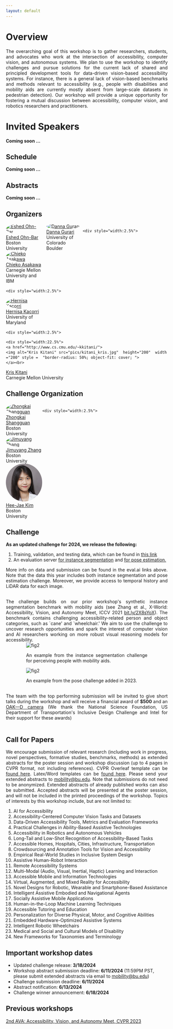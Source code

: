 ```yaml
---
layout: default
---
```

<style> 
.center {
  display: block;
  margin-left: auto;
  margin-right: auto;
  width: 75%;
} </style>

# Overview
<div style="text-align: justify">
The overarching goal of this workshop is to gather researchers, students, and advocates who work at the intersection of accessibility, computer vision, and autonomous systems. We plan to use the workshop to identify challenges and pursue solutions for the current lack of shared and principled development tools for data-driven vision-based accessibility systems. For instance, there is a general lack of vision-based benchmarks and methods relevant to accessibility (e.g., people with disabilities and mobility aids are currently mostly absent from large-scale datasets in pedestrian detection). Our workshop will provide a unique opportunity for fostering a mutual discussion between accessibility, computer vision, and robotics researchers and practitioners.
</div>

# Invited Speakers
<div style="display: flex">
    <strong>Coming soon ...</strong>
</div>

## Schedule
<strong>Coming soon ...</strong>
  
## Abstracts
<strong>Coming soon ...</strong>



## Organizers
<div style="display: flex">
  <div style="width:22.5%">
    <a href="https://eshed1.github.io/">
    <img alt="Eshed Ohn-Bar" src="pics/eshed_ohn_bar.jpg" height="200"  width ="200" style =  "border-radius: 50%; object-fit: cover; ">
    </a><br>
    <a href="https://eshed1.github.io/">Eshed Ohn-Bar</a><br>
    Boston University
  </div>
  
  <div style="width:2.5%">
  </div>
   
  <div style="width:22.5%">
    <a href="https://home.cs.colorado.edu/~DrG/AboutMe.html">
    <img alt="Danna Gurari" src="pics/danna_gurari.jpg"  height="200"   width ="200" style =  "border-radius: 50%; object-fit: cover; ">
    </a><br>
  <a href="https://home.cs.colorado.edu/~DrG/AboutMe.html">Danna Gurari</a><br>
    University of Colorado Boulder
  </div>
  
    <div style="width:2.5%">
  </div>
       
  <div style="width:22.5%">
    <a href="https://researcher.watson.ibm.com/researcher/view.php?person=us-chiekoa">
    <img alt="Chieko Asakawa" src="pics/chieko_asakawa.jpg"   height="200"  width ="200" style =  "border-radius: 50%; object-fit: cover; ">
    </a><br>
  <a href="https://researcher.watson.ibm.com/researcher/view.php?person=us-chiekoa">Chieko Asakawa</a><br>
    Carnegie Mellon University and IBM
  </div>
  
    <div style="width:2.5%">
  </div>

  <div style="width:22.5%">
    <a href="https://ischool.umd.edu/directory/hernisa-kacorri/">
    <img alt="Hernisa Kacorri" src="pics/Hernisa-Kacorri.jpg"   height="200" width ="200" style =  "border-radius: 50%; object-fit: cover; ">
    </a><br>
  <a href="https://ischool.umd.edu/directory/hernisa-kacorri/">Hernisa Kacorri</a><br>
    University of Maryland
  </div>
  
    <div style="width:2.5%">
  </div>
  
    <div style="width:22.5%">
    <a href="http://www.cs.cmu.edu/~kkitani/">
    <img alt="Kris Kitani" src="pics/kitani_kris.jpg"  height="200"  width ="200" style =  "border-radius: 50%; object-fit: cover; ">
    </a><br>
  <a href="http://www.cs.cmu.edu/~kkitani/">Kris Kitani</a><br>
    Carnegie Mellon University
  </div>

</div>
  


<!-- ## Advising committee -->

<!-- <div style="display: flex">
 <div style="width:22.5%">
    <a href="https://staging-temp-site.github.io/staging-temp-site.gitub.io/">
    <img alt="name_16" src="pics/placeholder.jpg"  height="200" style =  "border-radius: 50%; object-fit: cover; ">
    </a><br>
  <a href="https://staging-temp-site.github.io/staging-temp-site.gitub.io/">[Name]</a><br>
    [Institution]
  </div>
  
  <div style="width:2.5%">
  </div>
   
  <div style="width:22.5%">
    <a href="https://staging-temp-site.github.io/staging-temp-site.gitub.io/">
    <img alt="name_16" src="pics/placeholder.jpg"  height="200" style =  "border-radius: 50%; object-fit: cover; ">
    </a><br>
  <a href="https://staging-temp-site.github.io/staging-temp-site.gitub.io/">[Name]</a><br>
    [Institution]
  </div>
</div> -->



<!-- ## Program Committee -->
<!-- 
| --- | --- |
|  |  | -->

<!-- ## Student Organizers -->
<!-- 
| --- | --- |
|  |  |
 -->


<!-- ## Call for papers -->
<!-- Please refer to the **[call for papers](./call-for-papers.html)** page for more details. -->

<!-- 
<div style="text-align: center">
<u><g8>Challenge</g8></u>
</div>
 -->

<!-- ## Challenge overview -->
<!-- 
<div style="text-align: justify">


Toward building a community of accessibility research in computer vision conferences, we introduce a computer vision challenge with synthetic and real-world benchmarks. The challenge (based on our ICCV’21 paper, <a href="https://openaccess.thecvf.com/content/ICCV2021/papers/Zhang_X-World_Accessibility_Vision_and_Autonomy_Meet_ICCV_2021_paper.pdf">bit.ly/2X8sYoX</a>) will be used to benchmark various computer vision tasks when comparing new and established methods for fine-grained perception of tasks relevant to people with disabilities. The challenge is designed in the spirit of various other vision challenges that help advance the state-of-the-art of computer vision for autonomous systems, e.g., in robust vision (CVPR’21), human action recognition trajectory forecasting (CVPR’21), etc. E
 </div>
<div class = "center">
    <img alt="fig1" src="pics/fig1.svg" >
    <p>Fig. 1: An interactive simulation environment will be used as part of the workshop challenge for training machine perception and learning models in the context of accessibility (taken from <a href="https://openaccess.thecvf.com/content/ICCV2021/papers/Zhang_X-World_Accessibility_Vision_and_Autonomy_Meet_ICCV_2021_paper.pdf">bit.ly/2X8sYoX</a>).</p>
<br> 
<div class = "center">
    <img alt="fig2" src="pics/fig2.svg" >
    <p>An example from the instance segmentation challenge for perceiving people with mobility aids.</p>
</div>
<br> 
</div>
<br>-->


## Challenge Organization

<div style="display: flex">
  <div style="width:22.5%">
    <a href="mailto:sgzk@bu.edu">
    <img class="imgClass1" alt="Zhongkai Shangguan" src="pics/zhongkai_shangguan.png"   style =  "border-radius: 50%; object-fit: cover; width = 100% ">
    </a><br>
  <a href="mailto:sgzk@bu.edu">Zhongkai Shangguan</a><br>
    Boston University
  </div>
  
    <div style="width:2.5%">
  </div>
  
  <div style="width:22.5%">
    <a href="mailto:zhangjim@bu.edu">
    <img class="imgClass1" alt="Jimuyang Zhang" src="pics/jimuyang_zhang.jpg"  style =  "border-radius: 50%; object-fit: cover; width = 100% ">
    </a><br>
    <a href="mailto:zhangjim@bu.edu">Jimuyang Zhang</a><br>
    Boston University
  </div>

  <div style="width:2.5%">
  </div>
  
  <div style="width:22.5%">
    <a href="mailto:hjkim37@bu.edu">
    <img class="imgClass1" alt="Hee-Jae Kim" src="pics/HeeJae_Kim.jpg"  style =  "border-radius: 50%; object-fit: cover; width = 98% ">
    </a><br>
    <a href="mailto:hjkim37@bu.edu">Hee-Jae Kim</a><br>
    Boston University
  </div>

</div>

  
## Challenge

<div style="text-align: justify">
  
  <strong>As an updated challenge for 2024, we release the following:</strong>
  
  <ol>
  <li>Training, validation, and testing data, which can be found in <a href="https://drive.google.com/drive/folders/12e-Qom2qQWF7brBu36sIQZWfj8kTBtj-?usp=share_link">this link</a></li>
    <li>An evaluation server <a href="https://eval.ai/web/challenges/challenge-page/2272/overview">for instance segmentation</a> and <a href="https://eval.ai/web/challenges/challenge-page/2271/overview">for pose estimation.</a></li>
  </ol>
  
  More info on data and submission can be found in the eval.ai links above. Note that the data this year includes both instance segmentation and pose estimation challenge. Moreover, we provide access to temporal history and LiDAR data for each image.
  
  <br>
  The challenge builds on our prior workshop's synthetic instance segmentation benchmark with mobility aids (see Zhang et al., X-World: Accessibility, Vision, and Autonomy Meet, ICCV 2021 <a href="https://openaccess.thecvf.com/content/ICCV2021/papers/Zhang_X-World_Accessibility_Vision_and_Autonomy_Meet_ICCV_2021_paper.pdf">bit.ly/2X8sYoX</a>). The benchmark contains challenging accessibility-related person and object categories, such as `cane' and `wheelchair.' We aim to use the challenge to uncover research opportunities and spark the interest of computer vision and AI researchers working on more robust visual reasoning models for accessibility. 
  
<div class = "center">
    <img alt="fig2" src="pics/i1.jpg" >
    <p>An example from the instance segmentation challenge for perceiving people with mobility aids.</p>
</div>
  <div class = "center">
    <img alt="fig2" src="pics/pose_xworld.png" >
    <p>An example from the pose challenge added in 2023.</p>
</div>
  <br>
  The team with the top performing submission will be invited to give short talks during the workshop and will receive a financial award of <b>$500</b> and an <a href="https://store.opencv.ai/products/oak-d">OAK—D camera</a> (We thank the National Science Foundation, US Department of Transportation's Inclusive Design Challenge and Intel for their support for these awards) 
  <br><br>
</div>

 
  
  
  
## Call for Papers

<div style="text-align: justify">
We encourage submission of relevant research (including work in progress, novel perspectives, formative studies, benchmarks, methods) as extended abstracts for the poster session and workshop discussion (up to 4 pages in CVPR format, not including references). CVPR Overleaf template can be <a href="https://www.overleaf.com/latex/templates/cvpr-2022-author-kit/qbmjsdxryffn">found here</a>. Latex/Word templates can be <a href="https://cvpr2022.thecvf.com/sites/default/files/2021-10/cvpr2022-author_kit-v1_1-1.zip">found here</a>. Please send your extended abstracts to <a href="mailto:mobility@bu.edu">mobility@bu.edu</a>. Note that submissions do not need to be anonymized. Extended abstracts of already published works can also be submitted. Accepted abstracts will be presented at the poster session, and will not be included in the printed proceedings of the workshop.
Topics of interests by this workshop include, but are not limited to:
  <br>
  <ol>
  <li>AI for Accessibility</li>
  <li>Accessibility-Centered Computer Vision Tasks and Datasets</li>
  <li>Data-Driven Accessibility Tools, Metrics and Evaluation Frameworks</li>
  <li>Practical Challenges in Ability-Based Assistive Technologies</li>  
  <li>Accessibility in Robotics and Autonomous Vehicles</li>  
  <li>Long-Tail and Low-Shot Recognition of Accessibility-Based Tasks</li>  
  <li>Accessible Homes, Hospitals, Cities, Infrastructure, Transportation</li>   
  <li>Crowdsourcing and Annotation Tools for Vision and Accessibility</li>  
  <li>Empirical Real-World Studies in Inclusive System Design</li>  
  <li>Assistive Human-Robot Interaction</li>  
  <li>Remote Accessibility Systems</li>   
  <li>Multi-Modal (Audio, Visual, Inertial, Haptic) Learning and Interaction</li>  
  <li>Accessible Mobile and Information Technologies</li>  
  <li>Virtual, Augmented, and Mixed Reality for Accessibility</li>  
  <li>Novel Designs for Robotic, Wearable and Smartphone-Based Assistance</li>  
  <li>Intelligent Assistive Embodied and Navigational Agents</li>   
  <li>Socially Assistive Mobile Applications</li>  
  <li>Human-in-the-Loop Machine Learning Techniques</li>  
  <li>Accessible Tutoring and Education</li>  
  <li>Personalization for Diverse Physical, Motor, and Cognitive Abilities</li>  
  <li>Embedded Hardware-Optimized Assistive Systems</li>  
  <li>Intelligent Robotic Wheelchairs</li>  
  <li>Medical and Social and Cultural Models of Disability</li>  
  <li>New Frameworks for Taxonomies and Terminology</li>  
    </ol>
</div>

## Important workshop dates
- Updated challenge release: <strong>3/18/2024</strong>
- Workshop abstract submission deadline: <strong>6/11/2024</strong> (11:59PM PST, please submit extended abstracts via email to mobility@bu.edu) 
- Challenge submission deadline: <strong>6/11/2024</strong> 
- Abstract notification: <strong>6/13/2024</strong>
- Challenge winner announcement: <strong>6/18/2024</strong>

## Previous workshops
<a href="./index_2023">2nd AVA: Accessibility, Vision, and Autonomy Meet, CVPR 2023</a><br>

<!-- ### Join our **[mailing list](https://staging-temp-site.github.io/staging-temp-site.gitub.io/)** for updates. -->

<!-- ## Videos -->

<!-- <div style=" float: center;">
    <div align="center" style="width:45%; float: left;">
      <h4><u>OpenGuide</u> </h4>
        <iframe src="https://www.youtube.com/embed/mGq9sL1spzc" frameborder="0"
          allow="accelerometer; autoplay; encrypted-media; gyroscope; picture-in-picture"
          style="width:100%; clip-path:inset(1px 1px);height: 30vh" allowfullscreen></iframe>
    </div>
    <div style="width:5%; float: left;">
        <p></p>
    </div>
    
    <!--div align="center"  style="width:45%; float: left;">
      <h4 ><u>X-World</u> </h4>
      
        <iframe src="https://www.youtube.com/embed/z_YwWIZWg58" frameborder="0"
          allow="accelerometer; autoplay; encrypted-media; gyroscope; picture-in-picture"
          style="width:100%; clip-path:inset(1px 1px); height: 30vh" allowfullscreen></iframe>
      
    </div>
  </div--> 


